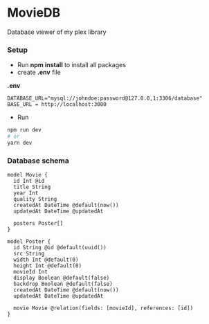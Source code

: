 # MovieDB
Database viewer of my plex library

### Setup
- Run **npm install** to install all packages
- create **.env** file

**.env**
```env
DATABASE_URL="mysql://johndoe:password@127.0.0,1:3306/database"
BASE_URL = http://localhost:3000
```
 - Run 


```bash
npm run dev
# or
yarn dev
```

### Database schema

```prisma
model Movie {
  id Int @id
  title String
  year Int
  quality String
  createdAt DateTime @default(now())
  updatedAt DateTime @updatedAt
  
  posters Poster[]
}

model Poster {
  id String @id @default(uuid())
  src String
  width Int @default(0)
  height Int @default(0)
  movieId Int
  display Boolean @default(false)
  backdrop Boolean @default(false)
  createdAt DateTime @default(now())
  updatedAt DateTime @updatedAt
  
  movie Movie @relation(fields: [movieId], references: [id])
}
```